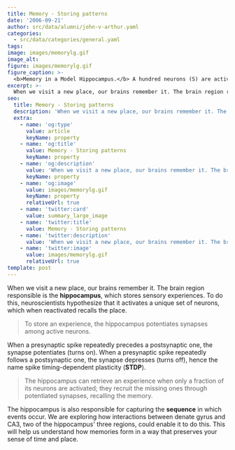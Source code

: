 ```yaml
---
title: Memory - Storing patterns
date: '2006-09-21'
author: src/data/alumni/john-v-arthur.yaml
categories:
  - src/data/categories/general.yaml
tags:
image: images/memorylg.gif
image_alt:
figure: images/memorylg.gif
figure_caption: >-
  <b>Memory in a Model Hippocampus.</b> A hundred neurons (S) are active and spike repeatedly (raster plot). STDP potentiates synapses from neurons that spike early (red) to those that spike late (blue). Potentiating synapses onto late neurons causes them to spike earlier, synchronizing them with the other neurons. Even the most lethargic neuron (membrane potential trace) on this neuromorphic chip synchronizes. [<a href="https://web.stanford.edu/group/brainsinsilicon/documents/05_conf_NIPS_SiLearning.pdf" target="_blank">John Arthur 2006</a>]
excerpt: >-
  When we visit a new place, our brains remember it. The brain region responsible is the hippocampus, which stores sensory experiences.
seo:
  title: Memory - Storing patterns
  description: 'When we visit a new place, our brains remember it. The brain region responsible is the hippocampus, which stores sensory experiences.'
  extra:
    - name: 'og:type'
      value: article
      keyName: property
    - name: 'og:title'
      value: Memory - Storing patterns
      keyName: property
    - name: 'og:description'
      value: 'When we visit a new place, our brains remember it. The brain region responsible is the hippocampus, which stores sensory experiences.'
      keyName: property
    - name: 'og:image'
      value: images/memorylg.gif
      keyName: property
      relativeUrl: true
    - name: 'twitter:card'
      value: summary_large_image
    - name: 'twitter:title'
      value: Memory - Storing patterns
    - name: 'twitter:description'
      value: 'When we visit a new place, our brains remember it. The brain region responsible is the hippocampus, which stores sensory experiences.'
    - name: 'twitter:image'
      value: images/memorylg.gif
      relativeUrl: true
template: post
---
```

When we visit a new place, our brains remember it. The brain region responsible is the **hippocampus**, which stores sensory experiences. To do this, neuroscientists hypothesize that it activates a unique set of neurons, which when reactivated recalls the place.

> To store an experience, the hippocampus potentiates synapses among active neurons.

When a presynaptic spike repeatedly precedes a postsynaptic one, the synapse potentiates (turns on). When a presynaptic spike repeatedly follows a postsynaptic one, the synapse depresses (turns off), hence the name spike timing-dependent plasticity (**STDP**).

> The hippocampus can retrieve an experience when only a fraction of its neurons are activated; they recruit the missing ones through potentiated synapses, recalling the memory.

The hippocampus is also responsible for capturing the **sequence** in which events occur. We are exploring how interactions between denate gyrus and CA3, two of the hippocampus' three regions, could enable it to do this. This will help us understand how memories form in a way that preserves your sense of time and place.
